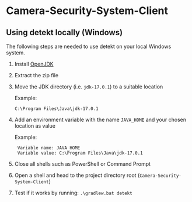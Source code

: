 # Camera-Security-System-Client

## Using detekt locally (Windows)
The following steps are needed to use detekt on your local Windows system.
1. Install [OpenJDK](https://jdk.java.net/17/)
2. Extract the zip file
3.  Move the JDK directory (i.e. `jdk-17.0.1`) to a suitable location

    Example: 
        
        C:\Program Files\Java\jdk-17.0.1
4. Add an environment variable with the name `JAVA_HOME` and your chosen location as value
    
    Example:
        
        Variable name: JAVA_HOME
        Variable value: C:\Program Files\Java\jdk-17.0.1

5. Close all shells such as PowerShell or Command Prompt
6. Open a shell and head to the project directory root (`Camera-Security-System-Client`)
7. Test if it works by running: `.\gradlew.bat detekt`